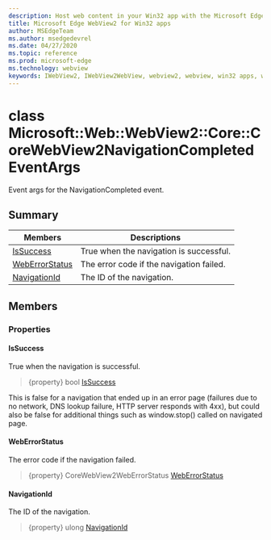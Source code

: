 ```yaml
---
description: Host web content in your Win32 app with the Microsoft Edge WebView2 control
title: Microsoft Edge WebView2 for Win32 apps
author: MSEdgeTeam
ms.author: msedgedevrel
ms.date: 04/27/2020
ms.topic: reference
ms.prod: microsoft-edge
ms.technology: webview
keywords: IWebView2, IWebView2WebView, webview2, webview, win32 apps, win32, edge, ICoreWebView2, ICoreWebView2Controller, browser control, edge html
---
```


# class Microsoft::Web::WebView2::Core::CoreWebView2NavigationCompletedEventArgs 

Event args for the NavigationCompleted event.

## Summary

 Members                        | Descriptions
--------------------------------|---------------------------------------------
[IsSuccess](#issuccess) | True when the navigation is successful.
[WebErrorStatus](#weberrorstatus) | The error code if the navigation failed.
[NavigationId](#navigationid) | The ID of the navigation.

## Members

### Properties

#### IsSuccess 

True when the navigation is successful.

> {property} bool [IsSuccess](#issuccess)

This is false for a navigation that ended up in an error page (failures due to no network, DNS lookup failure, HTTP server responds with 4xx), but could also be false for additional things such as window.stop() called on navigated page.

#### WebErrorStatus 

The error code if the navigation failed.

> {property} CoreWebView2WebErrorStatus [WebErrorStatus](#weberrorstatus)

#### NavigationId 

The ID of the navigation.

> {property} ulong [NavigationId](#navigationid)

